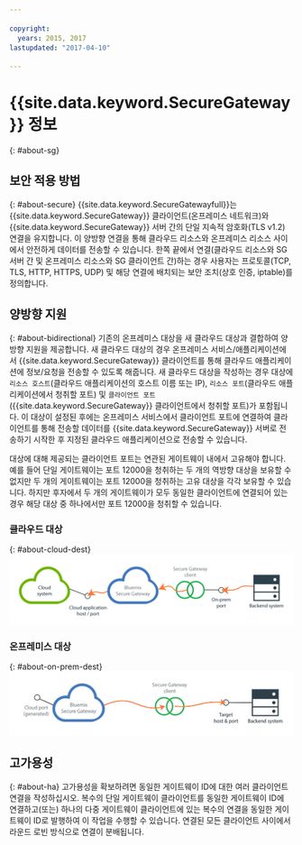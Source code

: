 ```yaml
---

copyright:
  years: 2015, 2017
lastupdated: "2017-04-10"

---
```


# {{site.data.keyword.SecureGateway}} 정보
{: #about-sg}

## 보안 적용 방법
{: #about-secure}
{{site.data.keyword.SecureGatewayfull}}는 {{site.data.keyword.SecureGateway}} 클라이언트(온프레미스 네트워크)와 {{site.data.keyword.SecureGateway}} 서버 간의 단일 지속적 암호화(TLS v1.2) 연결을 유지합니다.  이 양방향 연결을 통해 클라우드 리소스와 온프레미스 리소스 사이에서 안전하게 데이터를 전송할 수 있습니다.  한쪽 끝에서 연결(클라우드 리소스와 SG 서버 간 및 온프레미스 리소스와 SG 클라이언트 간)하는 경우 사용자는 프로토콜(TCP, TLS, HTTP, HTTPS, UDP) 및 해당 연결에 배치되는 보안 조치(상호 인증, iptable)를 정의합니다.  

## 양방향 지원
{: #about-bidirectional}
기존의 온프레미스 대상을 새 클라우드 대상과 결합하여 양방향 지원을 제공합니다.  새 클라우드 대상의 경우 온프레미스 서비스/애플리케이션에서 {{site.data.keyword.SecureGateway}} 클라이언트를 통해 클라우드 애플리케이션에 정보/요청을 전송할 수 있도록 해줍니다.  새 클라우드 대상을 작성하는 경우 대상에 `리소스 호스트`(클라우드 애플리케이션의 호스트 이름 또는 IP), `리소스 포트`(클라우드 애플리케이션에서 청취할 포트) 및 `클라이언트 포트`({{site.data.keyword.SecureGateway}} 클라이언트에서 청취할 포트)가 포함됩니다.  이 대상이 설정된 후에는 온프레미스 서비스에서 클라이언트 포트에 연결하여 클라이언트를 통해 전송할 데이터를 {{site.data.keyword.SecureGateway}} 서버로 전송하기 시작한 후 지정된 클라우드 애플리케이션으로 전송할 수 있습니다.

대상에 대해 제공되는 클라이언트 포트는 연관된 게이트웨이 내에서 고유해야 합니다.  예를 들어 단일 게이트웨이는 포트 12000을 청취하는 두 개의 역방향 대상을 보유할 수 없지만 두 개의 게이트웨이는 포트 12000을 청취하는 고유 대상을 각각 보유할 수 있습니다.  하지만 후자에서 두 개의 게이트웨이가 모두 동일한 클라이언트에 연결되어 있는 경우 해당 대상 중 하나에서만 포트 12000을 청취할 수 있습니다.

### 클라우드 대상
{: #about-cloud-dest}
![클라우드 대상](./images/reverseDestination.png?raw=true "클라우드 대상")

### 온프레미스 대상
{: #about-on-prem-dest}
![온프레미스 대상](./images/onPremDestination.png?raw=true "온프레미스 대상")

## 고가용성
{: #about-ha}
고가용성을 확보하려면 동일한 게이트웨이 ID에 대한 여러 클라이언트 연결을 작성하십시오.  복수의 단일 게이트웨이 클라이언트를 동일한 게이트웨이 ID에 연결하고(또는) 하나의 다중 게이트웨이 클라이언트에 있는 복수의 연결을 동일한 게이트웨이 ID로 발행하여 이 작업을 수행할 수 있습니다.  연결된 모든 클라이언트 사이에서 라운드 로빈 방식으로 연결이 분배됩니다.
